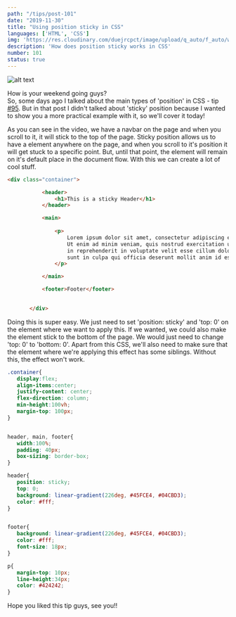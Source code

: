 ```yaml
---
path: "/tips/post-101"
date: "2019-11-30"
title: "Using position sticky in CSS"
languages: ['HTML', 'CSS']
img: 'https://res.cloudinary.com/duejrcpct/image/upload/q_auto/f_auto/w_1000/v1587327770/tips/101-1_d6bpvi.png'
description: 'How does position sticky works in CSS'
number: 101
status: true
---
```


![alt text](https://res.cloudinary.com/duejrcpct/image/upload/q_auto/v1588789328/tips/101-2_v8zmku.gif "CSS Sticky position")

How is your weekend going guys?  
So, some days ago I talked about the main types of 'position' in CSS - tip [#95](/tips/post-95). But in that post I didn't talked about 'sticky' position because I wanted to show you a more practical example with it, so we'll cover it today!

As you can see in the video, we have a navbar on the page and when you scroll to it, it will stick to the top of the page. Sticky position allows us to have a element anywhere on the page, and when you scroll to it's position it will get stuck to a specific point. But, until that point, the element will remain on it's default place in the document flow. With this we can create a lot of cool stuff. 

 ```html
<div class="container">

            <header>
                <h1>This is a sticky Header</h1>
            </header>

            <main>
                
                <p>
                    Lorem ipsum dolor sit amet, consectetur adipiscing elit, sed do eiusmod tempor incididunt ut labore et dolore magna aliqua. 
                    Ut enim ad minim veniam, quis nostrud exercitation ullamco laboris nisi ut aliquip ex ea commodo consequat. Duis aute irure dolor 
                    in reprehenderit in voluptate velit esse cillum dolore eu fugiat nulla pariatur. Excepteur sint occaecat cupidatat non proident, 
                    sunt in culpa qui officia deserunt mollit anim id est laborum.
                </p>

            </main>

            <footer>Footer</footer>
            

        </div>
 ```

Doing this is super easy. We just need to set 'position: sticky' and 'top: 0' on the element where we want to apply this. If we wanted, we could also make the element stick to the bottom of the page. We would just need to change 'top: 0' to 'bottom: 0'. Apart from this CSS, we'll also need to make sure that the element where we're applying this effect has some siblings. Without this, the effect won't work.

 ```css
.container{
    display:flex;
    align-items:center;
    justify-content: center;
    flex-direction: column;
    min-height:100vh;
    margin-top: 100px;
}


header, main, footer{
    width:100%;
    padding: 40px;
    box-sizing: border-box;
}

header{
    position: sticky;
    top: 0;
    background: linear-gradient(226deg, #45FCE4, #04CBD3);
    color: #fff;
}


footer{
    background: linear-gradient(226deg, #45FCE4, #04CBD3);
    color: #fff;
    font-size: 18px;
}

p{
    margin-top: 10px;
    line-height:34px;
    color: #424242;
}
 ```

Hope you liked this tip guys, see you!!